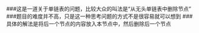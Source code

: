 ###这是一道关于单链表的问题，比较大众的叫法是“从无头单链表中删除节点”
###题目的难度并不高，只是这一种思考问题的方式不是很容易就可以想到
###具体的解法是将后一个节点的内容放入本节点中，然后删除后一个节点